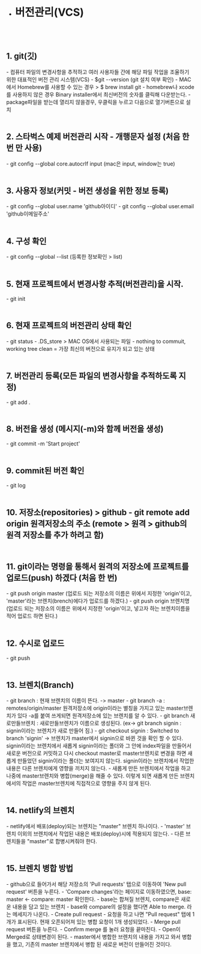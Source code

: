 * <h1>버전관리(VCS)</h1> 
<br/><br/>

<h2>1. git(깃)</h2>
- 컴퓨터 파일의 변경사항을 추적하고 여러 사용자들 간에 해당 파일 작업을 조율하기 위한 대표적인 버전 관리 시스템(VCS)
- $git --version (git 설치 여부 확인)
- MAC에서 Homebrew를 사용할 수 있는 경우 > $ brew install git 
- homebrew나 xcode를 사용하지 않은 경우 Binary installer에서 최신버전의 숫자를 클릭해 다운받는다.
- package파일을 받는데 열리지 않을경우, 우클릭을 누르고 다음으로 열기버튼으로 설치 
<br/><br/>

<h2>2. 스타벅스 예제 버전관리 시작 - 개행문자 설정 (처음 한번 만 사용)</h2>
- git config --global core.autocrlf input 
  (mac은 input, window는 true)
<br/><br/>

<h2>3. 사용자 정보(커밋 - 버전 생성을 위한 정보 등록)</h2>
- git config --global user.name 'github아이디'
- git config --global user.email 'github이메일주소'
<br/><br/>

<h2>4. 구성 확인</h2>
- git config --global --list 
  (등록한 정보확인 > list)
<br/><br/>

<h2>5. 현재 프로젝트에서 변경사항 추적(버전관리)을 시작.</h2>
- git init 
<br/><br/>

<h2>6. 현재 프로젝트의 버전관리 상태 확인</h2>
- git status
- .DS_store > MAC OS에서 사용되는 파일
- nothing to commuit, working tree clean = 가장 최신의 버전으로 유지가 되고 있는 상태 
<br/><br/>

<h2>7. 버전관리 등록(모든 파일의 변경사항을 추적하도록 지정)</h2>
- git add . 
<br/><br/>

<h2>8. 버전을 생성 (메시지(-m)와 함께 버전을 생성)</h2>
- git commit -m 'Start project' 
<br/><br/>

<h2>9. commit된 버전 확인</h2>
- git log 
<br/><br/>

<h2>10. 저장소(repositories) > github</2>
- git remote add origin 원격저장소의 주소
  (remote > 원격 > github의 원격 저장소를 추가 하려고 함) 
  <br/><br/>

<h2>11. git이라는 명령을 통해서 원격의 저장소에 프로젝트를 업로드(push) 하겠다 (처음 한 번)</h2>
- git push origin master
  (업로드 되는 저장소의 이름은 위에서 지정한 'origin'이고, 'master'라는 브렌치(brench)에다가 업로드를 하겠다.)
- git push origin 브렌치명
  (업로드 되는 저장소의 이름은 위에서 지정한 'origin'이고, 넣고자 하는 브렌치이름을 적어 업로드 하면 된다.) 
  <br/><br/>

<h2>12. 수시로 업로드</h2>
- git push 
<br/><br/>

<h2>13. 브렌치(Branch)</h2>
- git branch : 현재 브렌치의 이름이 뜬다. -> master
- git branch -a : remotes/origin/master 원격저장소에 origin이라는 별칭을 가지고 있는 master브렌치가 있다 -a를 붙여 쓰게되면 원격저장소에 있는 브렌치를 알 수 있다.
- git branch 새로만들브렌치 : 새로만들브렌치가 이름으로 생성된다. (ex-> git branch signin : signin이라는 브렌치가 새로 만들어 짐.)
- git checkout signin : Switched to branch 'signin' -> 브렌치가 master에서 signin으로 바뀐 것을 확인 할 수 있다. signin이라는 브렌치에서 새롭게 signin이라는 폴더와 그 안에 index파일을 만들어서 새로운 버전으로 커밋하고 다시 checkout master로 master브렌치로 변경을 하면 새롭게 만들었던 signin이라는 폴더는 보여지지 않는다. signin이라는 브렌치에서 작업한 내용은 다른 브렌치에게 영향을 끼치지 않는다.
- 새롭게 만든 브렌치에서 작업을 하고 나중에 master브렌치와 병합(merge)을 해줄 수 있다. 이렇게 되면 새롭게 만든 브렌치에서의 작업은 master브렌치에 직접적으로 영향을 주지 않게 된다. 
<br/><br/>

<h2>14. netlify의 브렌치</h2>
- netlify에서 배포(deploy)되는 브렌치는 "master" 브렌치 하나이다.
- 'master' 브렌치 이외의 브렌치에서 작업된 내용은 배포(deploy)시에 적용되지 않는다. 
- 다른 브렌치들을 "master"로 합병시켜줘야 한다. 
<br/><br/>

<h2>15. 브렌치 병합 방법</h2>
- github으로 들어가서 해당 저장소의 'Pull requests' 탭으로 이동하여 'New pull request' 버튼을 누른다.
- 'Compare changes'라는 페이지로 이동하였으면, base: master <- compare: master 확인한다.
- base는 합쳐질 브렌치, compare은 새로운 내용을 담고 있는 브렌치
- base와 compare의 설정을 했다면 Able to merge. 라는 메세지가 나온다. 
- Create pull request
- 요청을 하고 나면 "Pull request" 탭에 1개가 표시된다. 현재 오픈되어져 있는 병합 요청이 1개 생성되었다.
- Merge pull request 버튼을 누른다.
- Confirm merge 를 눌러 요청을 끝마친다.
- Open이 Merged로 상태변경이 된다.
- master에서 병합한 브렌치의 내용을 가지고 와서 병합을 했고, 기존의 master 브렌치에서 병합 된 새로운 버전이 만들어진 것이다. 